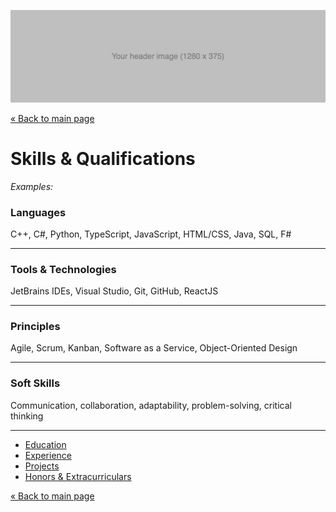 ![Header image](/images/header.jpg ':class=header-image-full-width')

[« Back to main page](README.md)

# Skills & Qualifications

*Examples:*

### Languages
C++, C#, Python, TypeScript, JavaScript, HTML/CSS, Java, SQL, F#

---

### Tools & Technologies
JetBrains IDEs, Visual Studio, Git, GitHub, ReactJS

---

### Principles
Agile, Scrum, Kanban, Software as a Service, Object-Oriented Design

---

### Soft Skills
Communication, collaboration, adaptability, problem-solving, critical thinking

---

- [Education](education.md)
- [Experience](experience.md)
- [Projects](projects.md)
- [Honors & Extracurriculars](extracurriculars.md)

[« Back to main page](README.md)
